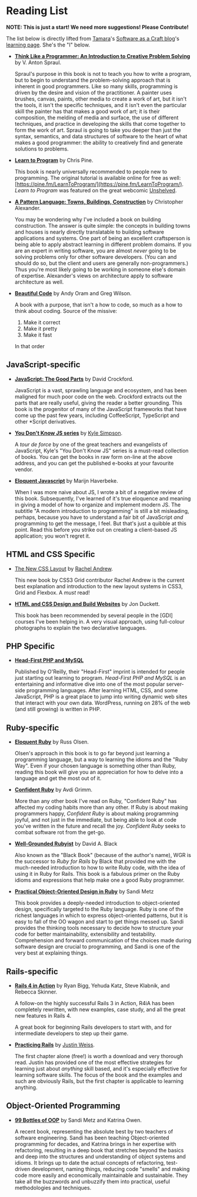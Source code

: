 # Reading List

**NOTE: This is just a start! We need more suggestions! Please
Contribute!**

The list below is directly lifted
from
[Tamara](https://github.com/tamouse)'s
[Software as a Craft blog](https://swaac.tamouse.org)'s
[learning page](https://swaac.tamouse.org/pages/learning/). She's the
"I" below.


* [**Think Like a Programmer: An Introduction to Creative Problem Solving**](https://www.goodreads.com/book/show/13590009-think-like-a-programmer)
  by V. Anton Spraul.

  Spraul's purpose in this book is not to teach you how to write a
  program, but to begin to understand the problem-solving approach
  that is inherent in good programmers. Like so many skills,
  programming is driven by the desire and vision of the
  practitioner. A painter uses brushes, canvas, paints, other media to
  create a work of art, but it isn't the tools, it isn't the specific
  techniques, and it isn't even the particular skill the painter has
  that makes a good work of art; it is their composition, the melding
  of media and surface, the use of different techniques, and practice
  in developing the skills that come together to form the work of
  art. Spraul is going to take you deeper than just the syntax,
  semantics, and data structures of software to the heart of what
  makes a good programmer: the ability to creatively find and generate
  solutions to problems.

* [**Learn to Program**](https://www.goodreads.com/book/show/520.Learn_to_Program)
  by Chris Pine.

  This book is nearly universally recommended to people new to programming. The
  original tutorial is available online for free as well:
  [https://pine.fm/LearnToProgram/](https://pine.fm/LearnToProgram/). _Learn
  to Program_
  was featured on the great webcomic
  [Unshelved](http://www.unshelved.com/2014-7-25).

* [**A Pattern Language: Towns, Buildings, Construction**](https://www.goodreads.com/book/show/79766.A_Pattern_Language)
  by Christopher Alexander.

  You may be wondering why I've included a book on building
  construction. The answer is quite simple: the concepts in building
  towns and houses is nearly directly translatable to building
  software applications and systems. One part of being an excellent
  craftsperson is being able to apply abstract learning in different
  problem domains. If you are an expert in writing software, you are
  almost *never* going to be solving problems only for other software
  developers. (You can and should do so, but the client and users are
  generally non-programmers.) Thus you're most likely going to be
  working in someone else's domain of expertise. Alexander's views on
  architecture apply to software architecture as well.

* [**Beautiful Code**](http://shop.oreilly.com/product/9780596510046.do) by Andy Oram and Greg Wilson.

  A book with a purpose, that isn't a how to code, so much as a how to
  think about coding. Source of the missive:

  1. Make it correct
  2. Make it pretty
  3. Make it fast

  In that order

## JavaScript-specific

* [**JavaScript: The Good Parts**](https://www.goodreads.com/book/show/2998152-javascript)
  by David Crockford.

  JavaScript is a vast, sprawling language and ecosystem, and has been
  maligned for much poor code on the web. Crockford extracts out the
  parts that are really useful, giving the reader a better
  grounding. This book is the progenitor of many of the JavaScript
  frameworks that have come up the past few years, including
  CoffeeScript, TypeScript and other *Script derivatives.

* [**You Don't Know JS series**](https://github.com/getify/You-Dont-Know-JS)
  by [Kyle Simpson](https://github.com/getify).

  A *tour de force* by one of the great teachers and evangelists of
  JavaScript, Kyle's "You Don't Know JS" series is a must-read
  collection of books. You can get the books in raw form on-line at
  the above address, and you can get the published e-books at your
  favourite vendor.

* [**Eloquent Javascript**](http://eloquentjavascript.net/) by Marijn
  Haverbeke.

  When I was more naive about JS, I wrote a bit of a negative review
  of this book. Subsequently, I've learned of it's true eloquence and
  meaning in giving a model of how to organize and implement modern
  JS. The subtitle "A modern introduction to programming" is still a
  bit misleading, perhaps, because you have to understand a fair bit
  of JavaScript *and* programming to get the message, I feel. But
  that's just a quibble at this point. Read this before you strike out
  on creating a client-based JS application; you won't regret it.

## HTML and CSS Specific

* [The New CSS Layout](https://abookapart.com/products/the-new-css-layout)
  by [Rachel Andrew](https://twitter.com/rachelandrew/).

  This new book by CSS3 Grid contributor Rachel Andrew is the current
  best explanation and introduction to the new layout systems in CSS3,
  Grid and Flexbox. A *must* read!

* [**HTML and CSS Design and Build Websites**](https://www.amazon.com/HTML-CSS-Design-Build-Websites/dp/1118008189?ie=UTF8&*Version*=1&*entries*=0) by Jon Duckett.

  This book has been recommended by several people in the [GDI] courses
  I've been helping in. A very visual approach, using full-colour photographs
  to explain the two declarative languages.

## PHP Specific

* [**Head-First PHP and MySQL**](http://shop.oreilly.com/product/9780596006303.do)

  Published by O'Reilly, their "Head-First" imprint is intended for
  people just starting out learning to program. *Head-First PHP and
  MySQL* is an entertaining and informative dive into one of the most
  popular server-side programming languages. After learning HTML, CSS,
  and some JavaScript, PHP is a great place to jump into writing
  dynamic web sites that interact with your own data. WordPress,
  running on 28% of the web (and still growing) is written in PHP.

## Ruby-specific

* [**Eloquent Ruby**](https://www.goodreads.com/book/show/9364729-eloquent-ruby)
  by Russ Olsen.

  Olsen's approach in this book is to go far beyond just learning a
  programming language, but a way to learning the idioms and the "Ruby
  Way". Even if your chosen language is something other than Ruby,
  reading this book will give you an appreciation for how to delve
  into a language and get the most out of it.

* [**Confident Ruby**](http://www.confidentruby.com/) by Avdi Grimm.

  More than any other book I've read on Ruby, "Confident Ruby" has
  affected my coding habits more than any other. If Ruby is about
  making programmers happy, *Confident Ruby* is about making
  programming joyful, and not just in the immediate, but being able to
  look at code you've written in the future and recall the
  joy. *Confident Ruby* seeks to combat software rot from the get-go.

* [**Well-Grounded Rubyist**](http://www.amazon.com/The-Well-Grounded-Rubyist-David-Black/dp/1617291692)
  by David A. Black

  Also known as the "Black Book" (because of the author's name), WGR
  is the successor to _Ruby for Rails_ by Black that provided me with
  the much-needed introduction to how to write Ruby code, with the
  idea of using it in Ruby for Rails. This book is a fabulous primer
  on the Ruby idioms and expressions that help make one a good Ruby
  programmer.

* [**Practical Object-Oriented Design in Ruby**](http://www.poodr.com/)
  by Sandi Metz

  This book provides a deeply-needed introduction to object-oriented
  design, specifically targeted to the Ruby language. Ruby is one of
  the richest languages in which to express object-oriented patterns,
  but it is easy to fall of the OO wagon and start to get things
  messed up. Sandi provides the thinking tools necessary to decide how
  to structure your code for better maintainability, extensibility and
  testability. Comprehension and forward communication of the choices
  made during software design are crucial to programming, and Sandi is
  one of the very best at explaining things.

## Rails-specific

* [**Rails 4 in Action**](http://www.manning.com/bigg2/) by Ryan Bigg,
  Yehuda Katz, Steve Klabnik, and Rebecca Skinner.

  A follow-on the highly successful Rails 3 in Action, R4iA has been
  completely rewritten, with new examples, case study, and all the
  great new features in Rails 4.

  A great book for beginning Rails developers to start with, and for
  intermediate developers to step up their game.

* [**Practicing Rails**](https://www.justinweiss.com/practicing-rails/)
   by [Justin Weiss](http://www.justinweiss.com).

  The first chapter alone (free!) is worth a download and very
  thorough read. Justin has provided one of the most effective
  strategies for learning just about *anything* skill based, and it's
  especially effective for learning software skills. The focus of the
  book and the examples and such are obviously Rails, but the first
  chapter is applicable to learning anything.

## Object-Oriented Programming

* [**99 Bottles of OOP**](https://www.sandimetz.com/99bottles) by
  Sandi Metz and Katrina Owen.

  A recent book, representing the absolute best by two teachers of
  software engineering. Sandi has been teaching Object-oriented
  programming for decades, and Katrina brings in her expertise with
  refactoring, resulting in a deep book that stretches beyond the
  basics and deep into the structures and understanding of object
  systems and idioms. It brings up to date the actual concepts of
  refactoring, test-driven development, naming things, reducing code
  "smells" and making code more easily and economically maintainable
  and sustainable. They take all the buzzwords and unbuzzify them into
  practical, useful methodologies and techniques.
